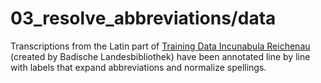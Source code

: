 # 03_resolve_abbreviations/data

Transcriptions from the Latin part of [Training Data Incunabula Reichenau](https://doi.org/10.5281/zenodo.11046061) (created by Badische Landesbibliothek) have been annotated line by line with labels that expand abbreviations and normalize spellings.
